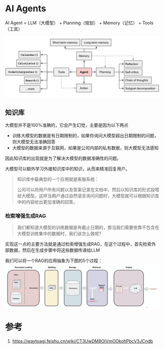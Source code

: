 # AI Agents

AI Agent = LLM（大模型） + Planning（规划） + Memory（记忆） + Tools（工具）

![img.png](images/img.png)

## 知识库

大模型并不是100%准确的，它会产生幻觉，主要是因为以下两点
- 训练大模型的数据是有日期限制的，如果你询问大模型超出日期限制的问题，则大模型无法准确回答
- 大模型的数据来源于互联网，如果是公司内部的私有数据，则大模型无法感知

因此知识库的出现就是为了解决大模型的数据准确性的问题。

大模型可以额外学习外接知识库中的知识，从而来精准回复用户。

> 知识库中最典型的一个应用就是客服系统：
>
> 公司可以将用户所有问题以及答案记录在文档中，然后以知识库的形式投喂给大模型。这样当用户通过自然语言询问问题时，大模型就可以根据知识库中的内容给出更加准确的回答。

### 检索增强生成RAG


> 我们都知道大模型的训练数据是有截止日期的，那当我们需要依靠不包含在大模型训练集中的数据时，我们该怎么做呢?

实现这一点的主要方法就是通过检索增强生成RAG，在这个过程中，首先检索外部数据，然后在生成步骤中将这些数据传递给LLM


我们可以将一个RAG的应用抽象为下图的5个过程：
![img.png](images/img1.png)

# 参考
1. https://waytoagi.feishu.cn/wiki/CT3UwDM8OiVmOOkohPbcV3JCndb
